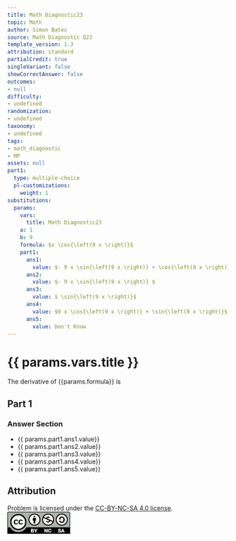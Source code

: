 ```yaml
---
title: Math Diagnostic23
topic: Math
author: Simon Bates
source: Math Diagnostic Q23
template_version: 1.3
attribution: standard
partialCredit: true
singleVariant: false
showCorrectAnswer: false
outcomes:
- null
difficulty:
- undefined
randomization:
- undefined
taxonomy:
- undefined
tags:
- math_diagnostic
- MP
assets: null
part1:
  type: multiple-choice
  pl-customizations:
    weight: 1
substitutions:
  params:
    vars:
      title: Math Diagnostic23
    a: 1
    b: 9
    formula: $x \cos{\left(9 x \right)}$
    part1:
      ans1:
        value: $- 9 x \sin{\left(9 x \right)} + \cos{\left(9 x \right)}$
      ans2:
        value: $- 9 x \sin{\left(9 x \right)} $
      ans3:
        value: $ \sin{\left(9 x \right)}$
      ans4:
        value: $9 x \cos{\left(9 x \right)} + \sin{\left(9 x \right)}$
      ans5:
        value: Don't Know
---
```

# {{ params.vars.title }}
The derivative of {{params.formula}} is

## Part 1

### Answer Section

- {{ params.part1.ans1.value}}
- {{ params.part1.ans2.value}}
- {{ params.part1.ans3.value}}
- {{ params.part1.ans4.value}}
- {{ params.part1.ans5.value}}

## Attribution

Problem is licensed under the [CC-BY-NC-SA 4.0 license](https://creativecommons.org/licenses/by-nc-sa/4.0/).<br> ![The Creative Commons 4.0 license requiring attribution-BY, non-commercial-NC, and share-alike-SA license.](https://raw.githubusercontent.com/firasm/bits/master/by-nc-sa.png)